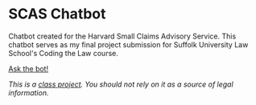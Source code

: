 # SCAS Chatbot
Chatbot created for the Harvard Small Claims Advisory Service. This chatbot serves as my final project submission for Suffolk University Law School's Coding the Law course.

[Ask the bot!](https://beantownbrit.github.io/scaschatbot/)

<i>This is a [class project](https://docs.google.com/document/d/1GGvXXekg72rJxX5paeUXuqCct1X2IdOPpEAKsaggP_I/edit?usp=sharing). You should not rely on it as a source of legal information.</i>
